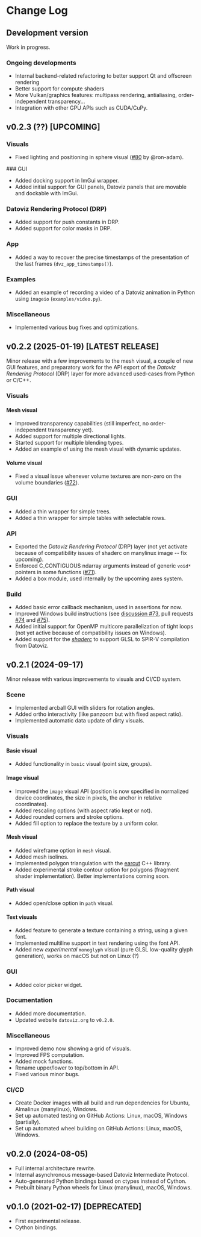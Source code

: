 # Change Log

## Development version

Work in progress.

### Ongoing developments

* Internal backend-related refactoring to better support Qt and offscreen rendering
* Better support for compute shaders
* More Vulkan/graphics features: multipass rendering, antialiasing, order-independent transparency...
* Integration with other GPU APIs such as CUDA/CuPy.


## v0.2.3 (??) [UPCOMING]

### Visuals

* Fixed lighting and positioning in sphere visual ([#80](https://github.com/datoviz/datoviz/issues/80) by @ron-adam).

### GUI

* Added docking support in ImGui wrapper.
* Added initial support for GUI panels, Datoviz panels that are movable and dockable with ImGui.

### Datoviz Rendering Protocol (DRP)

* Added support for push constants in DRP.
* Added support for color masks in DRP.

### App

* Added a way to recover the precise timestamps of the presentation of the last frames (`dvz_app_timestamps()`).

### Examples

* Added an example of recording a video of a Datoviz animation in Python using `imageio` (`examples/video.py`).

### Miscellaneous

* Implemented various bug fixes and optimizations.


## v0.2.2 (2025-01-19) [LATEST RELEASE]

Minor release with a few improvements to the mesh visual, a couple of new GUI features, and preparatory work for the API export of the *Datoviz Rendering Protocol* (DRP) layer for more advanced used-cases from Python or C/C++.

### Visuals

#### Mesh visual

* Improved transparency capabilities (still imperfect, no order-independent transparency yet).
* Added support for multiple directional lights.
* Started support for multiple blending types.
* Added an example of using the mesh visual with dynamic updates.

#### Volume visual

* Fixed a visual issue whenever volume textures are non-zero on the volume boundaries ([#72](https://github.com/datoviz/datoviz/issues/72)).

### GUI

* Added a thin wrapper for simple trees.
* Added a thin wrapper for simple tables with selectable rows.

### API

* Exported the *Datoviz Rendering Protocol* (DRP) layer (not yet activate because of compatibility issues of shaderc on manylinux image -- fix upcoming).
* Enforced C_CONTIGUOUS ndarray arguments instead of generic `void*` pointers in some functions ([#71](https://github.com/datoviz/datoviz/issues/71)).
* Added a box module, used internally by the upcoming axes system.

### Build

* Added basic error callback mechanism, used in assertions for now.
* Improved Windows build instructions (see [discussion #73](https://github.com/datoviz/datoviz/discussions/73), pull requests [#74](https://github.com/datoviz/datoviz/pull/74) and [#75](https://github.com/datoviz/datoviz/pull/75)).
* Added initial support for OpenMP multicore parallelization of tight loops (not yet active because of compatibility issues on Windows).
* Added support for the [*shaderc*](https://github.com/google/shaderc/) to support GLSL to SPIR-V compilation from Datoviz.


## v0.2.1 (2024-09-17)

Minor release with various improvements to visuals and CI/CD system.

### Scene

- Implemented arcball GUI with sliders for rotation angles.
- Added ortho interactivity (like panzoom but with fixed aspect ratio).
- Implemented automatic data update of dirty visuals.

### Visuals

#### Basic visual

- Added functionality in `basic` visual (point size, groups).

#### Image visual

- Improved the `image` visual API (position is now specified in normalized device coordinates, the size in pixels, the anchor in relative coordinates).
- Added rescaling options (with aspect ratio kept or not).
- Added rounded corners and stroke options.
- Added fill option to replace the texture by a uniform color.

#### Mesh visual

- Added wireframe option in `mesh` visual.
- Added mesh isolines.
- Implemented polygon triangulation with the [earcut](https://github.com/mapbox/earcut.hpp) C++ library.
- Added experimental stroke contour option for polygons (fragment shader implementation). Better implementations coming soon.

#### Path visual

- Added open/close option in `path` visual.

#### Text visuals

- Added feature to generate a texture containing a string, using a given font.
- Implemented multiline support in text rendering using the font API.
- Added new _experimental_ `monoglyph` visual (pure GLSL low-quality glyph generation), works on macOS but not on Linux (?)

### GUI

- Added color picker widget.

### Documentation

- Added more documentation.
- Updated website `datoviz.org` to `v0.2.0`.

### Miscellaneous

- Improved demo now showing a grid of visuals.
- Improved FPS computation.
- Added mock functions.
- Rename upper/lower to top/bottom in API.
- Fixed various minor bugs.

### CI/CD

- Create Docker images with all build and run dependencies for Ubuntu, Almalinux (manylinux), Windows.
- Set up automated testing on GitHub Actions: Linux, macOS, Windows (partially).
- Set up automated wheel building on GitHub Actions: Linux, macOS, Windows.


## v0.2.0 (2024-08-05)

- Full internal architecture rewrite.
- Internal asynchronous message-based Datoviz Intermediate Protocol.
- Auto-generated Python bindings based on ctypes instead of Cython.
- Prebuilt binary Python wheels for Linux (manylinux), macOS, Windows.


## v0.1.0 (2021-02-17) [DEPRECATED]

- First experimental release.
- Cython bindings.
